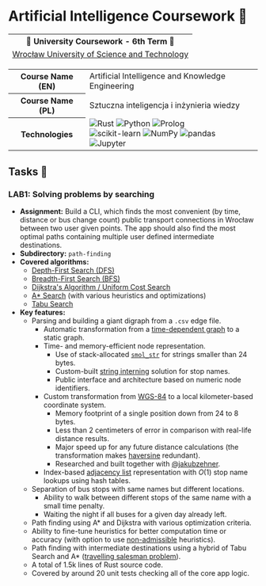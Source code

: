 # Artificial Intelligence Coursework 🧠
<table align="center">
  <thead>
    <tr><th colspan="2">🏫 University Coursework - 6th Term 🏫</th></tr>
    <tr><td colspan="2"><a href="https://pwr.edu.pl/en/">Wrocław University of Science and Technology</a></td></tr>
  </thead>
</table>
<table align="center">
  <tbody>
    <tr>
      <th>Course Name (EN)</th>
      <td>Artificial Intelligence and Knowledge Engineering</td>
    </tr>
    <tr>
      <th>Course Name (PL)</th>
      <td>Sztuczna inteligencja i inżynieria wiedzy</td>
    </tr>
    <tr>
      <th>Technologies</th>
      <td>
        <img src="https://img.shields.io/badge/Rust-000000?logo=rust&logoColor=white" alt="Rust" />
        <img src="https://img.shields.io/badge/Python-3670A0?logo=python&logoColor=ffdd54" alt="Python" />
        <img src="https://img.shields.io/badge/Prolog-E11B22" alt="Prolog" />
        <br/>
        <img src="https://img.shields.io/badge/scikit--learn-F7931E?logo=scikit-learn&logoColor=white" alt="scikit-learn" />
        <img src="https://img.shields.io/badge/NumPy-013243?logo=numpy&logoColor=white" alt="NumPy" />
        <img src="https://img.shields.io/badge/pandas-150458?logo=pandas&logoColor=white" alt="pandas" />
        <img src="https://img.shields.io/badge/Jupyter-FA0F00?logo=jupyter&logoColor=white" alt="Jupyter" />
      </td>
    </tr>
  </tbody>
</table>

## Tasks 📝
### LAB1: Solving problems by searching
- **Assignment:** Build a CLI, which finds the most convenient (by time, distance or bus change count) public transport connections in Wrocław between two user given points. The app should also find the most optimal paths containing multiple user defined intermediate destinations.
- **Subdirectory:** `path-finding`
- **Covered algorithms:**
  - [Depth-First Search (DFS)](https://en.wikipedia.org/wiki/Depth-first_search)
  - [Breadth-First Search (BFS)](https://en.wikipedia.org/wiki/Breadth-first_search)
  - [Dijkstra's Algorithm / Uniform Cost Search](https://en.wikipedia.org/wiki/Dijkstra%27s_algorithm)
  - [A* Search](https://en.wikipedia.org/wiki/A*_search_algorithm) (with various heuristics and optimizations)
  - [Tabu Search](https://en.wikipedia.org/wiki/Tabu_search)
- **Key features:**
  - Parsing and building a giant digraph from a `.csv` edge file.
    - Automatic transformation from a [time-dependent graph](https://link.springer.com/article/10.1007/s41019-019-00105-0) to a static graph.
    - Time- and memory-efficient node representation.
      - Use of stack-allocated [`smol_str`](https://github.com/rust-analyzer/smol_str) for strings smaller than 24 bytes.
      - Custom-built [string interning](https://en.wikipedia.org/wiki/String_interning) solution for stop names.
      - Public interface and architecture based on numeric node identifiers.
    - Custom transformation from [WGS-84](https://en.wikipedia.org/wiki/World_Geodetic_System#WGS84) to a local kilometer-based coordinate system.
      - Memory footprint of a single position down from 24 to 8 bytes.
      - Less than 2 centimeters of error in comparison with real-life distance results.
      - Major speed up for any future distance calculations (the transformation makes [haversine](https://en.wikipedia.org/wiki/Haversine_formula) redundant).
      - Researched and built together with [@jakubzehner](https://github.com/jakubzehner).
    - Index-based [adjacency list](https://en.wikipedia.org/wiki/Adjacency_list) representation with $O(1)$ stop name lookups using hash tables.
  - Separation of bus stops with same names but different locations.
    - Ability to walk between different stops of the same name with a small time penalty.
    - Waiting the night if all buses for a given day already left.
  - Path finding using A* and Dijkstra with various optimization criteria.
  - Ability to fine-tune heuristics for better computation time or accuracy (with option to use [non-admissible](https://en.wikipedia.org/wiki/Admissible_heuristic) heuristics).
  - Path finding with intermediate destinations using a hybrid of Tabu Search and A* ([travelling salesman problem](https://en.wikipedia.org/wiki/Travelling_salesman_problem)).
  - A total of 1.5k lines of Rust source code.
  - Covered by around 20 unit tests checking all of the core app logic.
